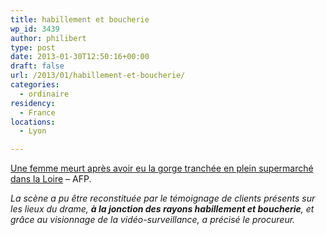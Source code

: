 ```yaml
---
title: habillement et boucherie
wp_id: 3439
author: philibert
type: post
date: 2013-01-30T12:50:16+00:00
draft: false
url: /2013/01/habillement-et-boucherie/
categories:
  - ordinaire
residency:
  - France
locations:
  - Lyon

---
```

<a href="http://fr.news.yahoo.com/femme-fait-trancher-gorge-plein-supermarché-121632191.html" target="_blank">Une femme meurt après avoir eu la gorge tranchée en plein supermarché dans la Loire</a> &#8211; AFP.

_La scène a pu être reconstituée par le témoignage de clients présents sur les lieux du drame, **à la jonction des rayons habillement et boucherie**, et grâce au visionnage de la vidéo-surveillance, a précisé le procureur._